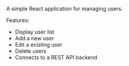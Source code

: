 A simple React application for managing users.

Features:
- Display user list
- Add a new user
- Edit a ecisting user
- Delete users
- Connects to a REST API backend
